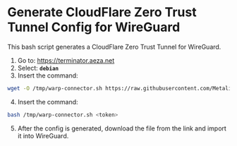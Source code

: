 # Generate CloudFlare Zero Trust Tunnel Config for WireGuard
This bash script generates a CloudFlare Zero Trust Tunnel for WireGuard.

1. Go to: https://terminator.aeza.net
2. Select: **`debian`**
3. Insert the command:
```bash
wget -O /tmp/warp-connector.sh https://raw.githubusercontent.com/MetalistPavlenko/warp-connector.sh/main/warp-connector.sh
```
4. Insert the command:
```bash
bash /tmp/warp-connector.sh <token>
```
5. After the config is generated, download the file from the link and import it into WireGuard.
